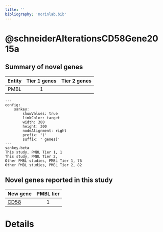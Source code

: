 ```yaml
---
title: ''
bibliography: 'morinlab.bib'
---
```


# @schneiderAlterationsCD58Gene2015a
## Summary of novel genes

|Entity| Tier 1 genes| Tier 2 genes|
|:-:|:-:|:-:|
|PMBL|1||
```mermaid
---
config:
    sankey:
        showValues: true
        linkColor: target
        width: 300
        height: 300
        nodeAlignment: right
        prefix: '('
        suffix: ' genes)'
---
sankey-beta
This study, PMBL Tier 1, 1
This study, PMBL Tier 2, 
Other PMBL studies, PMBL Tier 1, 76
Other PMBL studies, PMBL Tier 2, 82
```


## Novel genes reported in this study

|New gene|PMBL tier|
|:-|:-:|
|[CD58](CD58)|1 |

# Details

